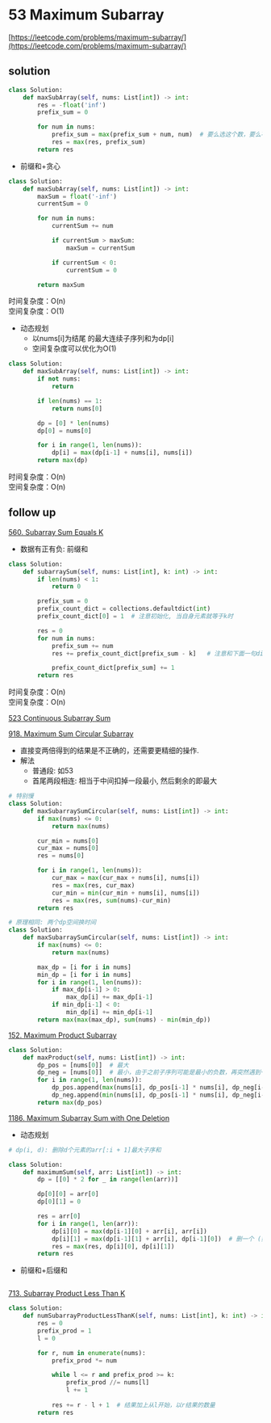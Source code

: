 # 53 Maximum Subarray
[https://leetcode.com/problems/maximum-subarray/](https://leetcode.com/problems/maximum-subarray/)


## solution

```python
class Solution:
    def maxSubArray(self, nums: List[int]) -> int:
        res = -float('inf')
        prefix_sum = 0

        for num in nums:
            prefix_sum = max(prefix_sum + num, num)  # 要么选这个数，要么不选
            res = max(res, prefix_sum)
        return res
```

- 前缀和+贪心
```python
class Solution:
    def maxSubArray(self, nums: List[int]) -> int:
        maxSum = float('-inf')
        currentSum = 0

        for num in nums:
            currentSum += num

            if currentSum > maxSum:
                maxSum = currentSum

            if currentSum < 0:
                currentSum = 0

        return maxSum
```
时间复杂度：O(n) <br>
空间复杂度：O(1)


- 动态规划
  - 以nums[i]为结尾 的最大连续子序列和为dp[i]
  - 空间复杂度可以优化为O(1)
```python
class Solution:
    def maxSubArray(self, nums: List[int]) -> int:
        if not nums:
            return

        if len(nums) == 1:
            return nums[0]

        dp = [0] * len(nums)
        dp[0] = nums[0]

        for i in range(1, len(nums)):
            dp[i] = max(dp[i-1] + nums[i], nums[i])
        return max(dp)
```
时间复杂度：O(n) <br>
空间复杂度：O(n)


## follow up

[560. Subarray Sum Equals K](https://leetcode.com/problems/subarray-sum-equals-k/description/)

- 数据有正有负: 前缀和
```python
class Solution:
    def subarraySum(self, nums: List[int], k: int) -> int:
        if len(nums) < 1:
            return 0

        prefix_sum = 0
        prefix_count_dict = collections.defaultdict(int)
        prefix_count_dict[0] = 1  # 注意初始化, 当自身元素就等于k时

        res = 0
        for num in nums:
            prefix_sum += num
            res += prefix_count_dict[prefix_sum - k]   # 注意和下面一句dict更新的先后顺序会影响结果

            prefix_count_dict[prefix_sum] += 1
        return res
```
时间复杂度：O(n) <br>
空间复杂度：O(n)


[523 Continuous Subarray Sum](./523%20Continuous%20Subarray%20Sum.md)


[918. Maximum Sum Circular Subarray](https://leetcode.com/problems/maximum-sum-circular-subarray/description/)
- 直接变两倍得到的结果是不正确的，还需要更精细的操作.
- 解法
  - 普通段: 如53
  - 首尾两段相连: 相当于中间扣掉一段最小, 然后剩余的即最大
```python
# 特别慢
class Solution:
    def maxSubarraySumCircular(self, nums: List[int]) -> int:
        if max(nums) <= 0:
            return max(nums)

        cur_min = nums[0]
        cur_max = nums[0]
        res = nums[0]

        for i in range(1, len(nums)):
            cur_max = max(cur_max + nums[i], nums[i])
            res = max(res, cur_max)
            cur_min = min(cur_min + nums[i], nums[i])
            res = max(res, sum(nums)-cur_min)
        return res
```

```python
# 原理相同: 两个dp空间换时间
class Solution:
    def maxSubarraySumCircular(self, nums: List[int]) -> int:
        if max(nums) <= 0:
            return max(nums)

        max_dp = [i for i in nums]
        min_dp = [i for i in nums]
        for i in range(1, len(nums)):
            if max_dp[i-1] > 0:
                max_dp[i] += max_dp[i-1]
            if min_dp[i-1] < 0:
                min_dp[i] += min_dp[i-1]
        return max(max(max_dp), sum(nums) - min(min_dp))
```


[152. Maximum Product Subarray](https://leetcode.com/problems/maximum-product-subarray/description/)
```python
class Solution:
    def maxProduct(self, nums: List[int]) -> int:
        dp_pos = [nums[0]]  # 最大
        dp_neg = [nums[0]]  # 最小，由于之前子序列可能是最小的负数，再突然遇到一个负数从而得到最大的子序列积
        for i in range(1, len(nums)):
            dp_pos.append(max(nums[i], dp_pos[i-1] * nums[i], dp_neg[i-1] * nums[i]))
            dp_neg.append(min(nums[i], dp_pos[i-1] * nums[i], dp_neg[i-1] * nums[i]))
        return max(dp_pos)
```


[1186. Maximum Subarray Sum with One Deletion](https://leetcode.com/problems/maximum-subarray-sum-with-one-deletion/description/)
- 动态规划
```python
# dp(i, d): 删除d个元素的arr[:i + 1]最大子序和

class Solution:
    def maximumSum(self, arr: List[int]) -> int:
        dp = [[0] * 2 for _ in range(len(arr))]

        dp[0][0] = arr[0]
        dp[0][1] = 0

        res = arr[0]
        for i in range(1, len(arr)):
            dp[i][0] = max(dp[i-1][0] + arr[i], arr[i])
            dp[i][1] = max(dp[i-1][1] + arr[i], dp[i-1][0])  # 删一个 (如果前面删一个则必须加上现在，如果删现在的则以前必须不能删)
            res = max(res, dp[i][0], dp[i][1])
        return res
```

- 前缀和+后缀和
```python

```

[713. Subarray Product Less Than K](https://leetcode.com/problems/subarray-product-less-than-k/)
```python
class Solution:
    def numSubarrayProductLessThanK(self, nums: List[int], k: int) -> int:
        res = 0
        prefix_prod = 1
        l = 0 

        for r, num in enumerate(nums):
            prefix_prod *= num

            while l <= r and prefix_prod >= k:
                prefix_prod //= nums[l]
                l += 1
            
            res += r - l + 1  # 结果加上从l开始，以r结果的数量
        return res
```
